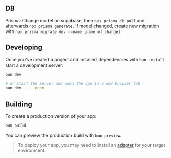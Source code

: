## DB

Prisma:
Change model on supabase, then `npx prisma db pull` and afterwards `npx prisma generate`.
If model changed, create new migration with `npx prisma migrate dev --name [name of change]`.

## Developing

Once you've created a project and installed dependencies with `bun install`, start a development server:

```bash
bun dev

# or start the server and open the app in a new browser tab
bun dev -- --open
```

## Building

To create a production version of your app:

```bash
bun build
```

You can preview the production build with `bun preview`.

> To deploy your app, you may need to install an [adapter](https://kit.svelte.dev/docs/adapters) for your target environment.
